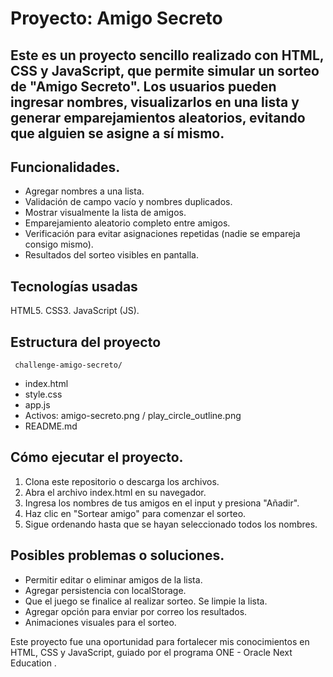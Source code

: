<h1>Proyecto: Amigo Secreto</h1>

Este es un proyecto sencillo realizado con HTML, CSS y JavaScript, que permite simular un sorteo de "Amigo Secreto". Los usuarios pueden ingresar nombres, 
visualizarlos en una lista y generar emparejamientos aleatorios, evitando que alguien se asigne a sí mismo.
---

## Funcionalidades. 
- Agregar nombres a una lista. 
- Validación de campo vacío y nombres duplicados. 
- Mostrar visualmente la lista de amigos.
- Emparejamiento aleatorio completo entre amigos. 
- Verificación para evitar asignaciones repetidas (nadie se empareja consigo mismo). 
- Resultados del sorteo visibles en pantalla. 

## Tecnologías usadas

HTML5. 
CSS3. 
JavaScript (JS).

## Estructura del proyecto

``` challenge-amigo-secreto/``` 
- index.html
- style.css
- app.js
- Activos: amigo-secreto.png / play_circle_outline.png
- README.md

## Cómo ejecutar el proyecto.

1. Clona este repositorio o descarga los archivos.
2. Abra el archivo index.html en su navegador.
3. Ingresa los nombres de tus amigos en el input y presiona "Añadir".
4. Haz clic en "Sortear amigo" para comenzar el sorteo.
5. Sigue ordenando hasta que se hayan seleccionado todos los nombres.

## Posibles problemas o soluciones.

- Permitir editar o eliminar amigos de la lista.
- Agregar persistencia con localStorage.
- Que el juego se finalice al realizar sorteo. Se limpie la lista.
- Agregar opción para enviar por correo los resultados.
- Animaciones visuales para el sorteo.

Este proyecto fue una oportunidad para fortalecer mis conocimientos en HTML, CSS y JavaScript, guiado por el programa ONE - Oracle Next Education . 
